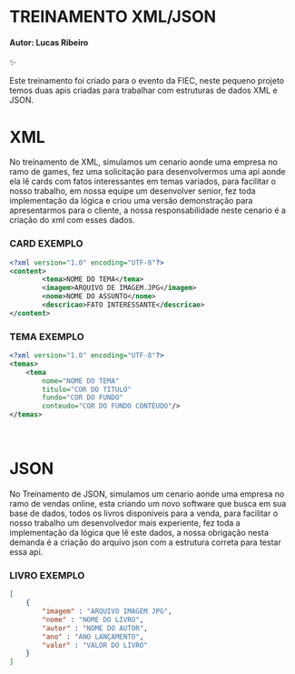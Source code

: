 # TREINAMENTO XML/JSON
#### Autor: Lucas Ribeiro

:sparkles:

Este treinamento foi criado para o evento da FIEC, neste pequeno projeto temos duas apis criadas para trabalhar com estruturas de dados XML e JSON.

# XML

No treinamento de XML, simulamos um cenario aonde uma empresa no ramo de games, fez uma solicitação para desenvolvermos uma api aonde ela lê cards com fatos interessantes em temas variados, para facilitar o nosso trabalho, em nossa equipe um desenvolver senior, fez toda implementação da lógica e criou uma versão demonstração para apresentarmos para o cliente, a nossa responsabilidade neste cenario é a criação do xml com esses dados.


### CARD EXEMPLO
```XML
<?xml version="1.0" encoding="UTF-8"?>
<content>
        <tema>NOME DO TEMA</tema>
        <imagem>ARQUIVO DE IMAGEM.JPG</imagem>
        <nome>NOME DO ASSUNTO</nome>
        <descricao>FATO INTERESSANTE</descricao>
</content>
```

### TEMA EXEMPLO
```XML
<?xml version="1.0" encoding="UTF-8"?>
<temas>
    <tema
        nome="NOME DO TEMA"
        titulo="COR DO TITULO"
        fundo="COR DO FUNDO"
        conteudo="COR DO FUNDO CONTÉUDO"/>
</temas>
```
<br>

# JSON

No Treinamento de JSON, simulamos um cenario aonde uma empresa no ramo de vendas online, esta criando um novo software que busca em sua base de dados, todos os livros disponiveis para a venda, para facilitar o nosso trabalho um desenvolvedor mais experiente, fez toda a implementação da lógica que lê este dados, a nossa obrigação nesta demanda é a criação do arquivo json com a estrutura correta para testar essa api.

### LIVRO EXEMPLO
```JSON
[
    {
        "imagem" : "ARQUIVO IMAGEM JPG",
        "nome" : "NOME DO LIVRO",
        "autor" : "NOME DO AUTOR",
        "ano" : "ANO LANÇAMENTO",
        "valor" : "VALOR DO LIVRO"
    }
]
```
